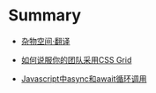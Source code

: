 # Summary

* [杂物空间·翻译](README.md)

* [如何说服你的团队采用CSS Grid](other/how-to-convince-your-team-to-adopt-grid/ch.md)

* [Javascript中async和await循环调用](js/javascript-async-and-await-in-loops/ch.md)
